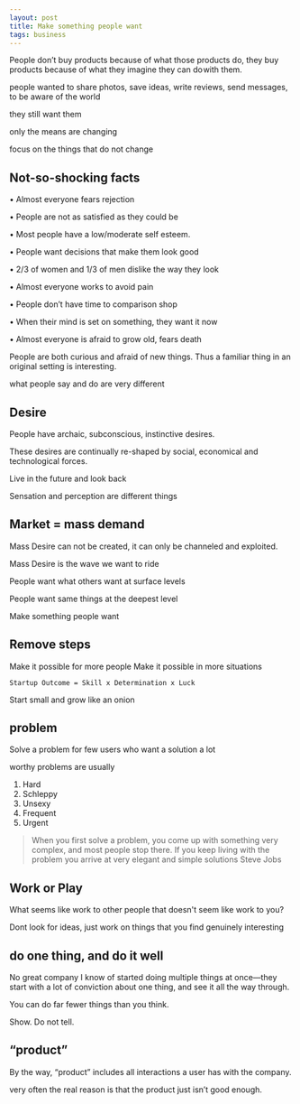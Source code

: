 ```yaml
---
layout: post
title: Make something people want
tags: business
---
```


People don’t buy products because of what those products do, 
they buy products because of what they imagine they can do with them.

people wanted to share photos, save ideas, write reviews, send messages, to be aware of the world

they still want them

only the means are changing

focus on the things that do not change

## Not-so-shocking facts 


• Almost everyone fears rejection

• People are not as satisfied as they could be

• Most people have a low/moderate self esteem.

• People want decisions that make them look good

• 2/3 of women and 1/3 of men dislike the way they look

• Almost everyone works to avoid pain

• People don’t have time to comparison shop

• When their mind is set on something, they want it now

• Almost everyone is afraid to grow old, fears death

People are both curious and afraid of new things. Thus a familiar thing in an original setting is interesting.

what people say and do are very different 

## Desire

People have archaic, subconscious, instinctive desires.

These desires are continually re-shaped by social, economical and technological forces.

Live in the future and look back

Sensation and perception are different things 

## Market = mass demand

Mass Desire can not be created, it can only be channeled and exploited.

Mass Desire is the wave we want to ride

People want what others want at surface levels

People want same things at the deepest level

Make something people want

## Remove steps
Make it possible for more people
Make it possible in more situations


` Startup Outcome = Skill x Determination x Luck `

Start small and grow like an onion

## problem 
Solve a problem for few users who want a solution a lot

worthy problems are usually
1. Hard
2. Schleppy
3. Unsexy
4. Frequent
5. Urgent


> When you first solve a problem, you
come up with something very
complex, and most people stop there.
If you keep living with the problem
you arrive at very elegant and simple
solutions
Steve Jobs

## Work or Play

What seems like work to other people that doesn't seem like work to you?

Dont look for ideas, just work on things that you find genuinely interesting 

## do one thing, and do it well 
No great company I know of started doing multiple things at once—they start with a lot of conviction about one thing, and see it all the way through. 

You can do far fewer things than you think. 

Show. Do not tell.

## “product”

By the way, “product” includes all interactions a user has with the company.

very often the real reason is that the product just isn’t good enough.
